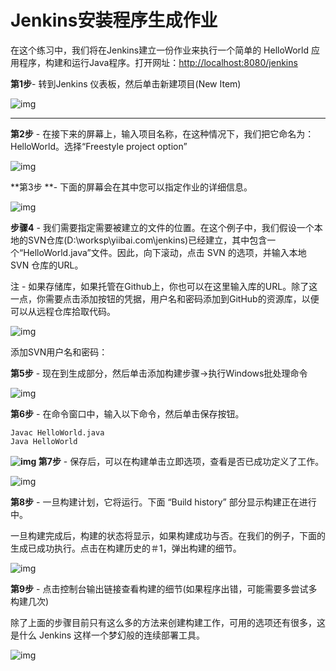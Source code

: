 # Jenkins安装程序生成作业

在这个练习中，我们将在Jenkins建立一份作业来执行一个简单的 HelloWorld 应用程序，构建和运行Java程序。打开网址：<http://localhost:8080/jenkins>

**第1步**- 转到Jenkins 仪表板，然后单击新建项目(New Item)

![img](http://www.yiibai.com/uploads/tutorial/20151230/1-151230112552T0.png)

****

**第2步** - 在接下来的屏幕上，输入项目名称，在这种情况下，我们把它命名为：HelloWorld。选择“Freestyle project option”

![img](http://www.yiibai.com/uploads/tutorial/20151230/1-15123011260H07.png)

**第3步 **- 下面的屏幕会在其中您可以指定作业的详细信息。

![img](http://www.yiibai.com/uploads/tutorial/20151230/1-151230112625629.png)

**步骤4** - 我们需要指定需要被建立的文件的位置。在这个例子中，我们假设一个本地的SVN仓库(D:\worksp\yiibai.com\jenkins)已经建立，其中包含一个“HelloWorld.java”文件。因此，向下滚动，点击 SVN 的选项，并输入本地 SVN 仓库的URL。

注 - 如果存储库，如果托管在Github上，你也可以在这里输入库的URL。除了这一点，你需要点击添加按钮的凭据，用户名和密码添加到GitHub的资源库，以便可以从远程仓库拾取代码。

![img](http://www.yiibai.com/uploads/tutorial/20151230/1-151230112A1639.png)

添加SVN用户名和密码：

**第5步** - 现在到生成部分，然后单击添加构建步骤→执行Windows批处理命令

![img](http://www.yiibai.com/uploads/tutorial/20151230/1-151230112HL10.png)

**第6步** - 在命令窗口中，输入以下命令，然后单击保存按钮。

```
Javac HelloWorld.java
Java HelloWorld

```

**![img](http://www.yiibai.com/uploads/tutorial/20151230/1-151230112J91X.png) 第7步** - 保存后，可以在构建单击立即选项，查看是否已成功定义了工作。

![img](http://www.yiibai.com/uploads/tutorial/20151230/1-151230112SCO.png)

**第8步** - 一旦构建计划，它将运行。下面 “Build history” 部分显示构建正在进行中。

一旦构建完成后，构建的状态将显示，如果构建成功与否。在我们的例子，下面的生成已成功执行。点击在构建历史的＃1，弹出构建的细节。

![img](http://www.yiibai.com/uploads/tutorial/20151230/1-151230112UHa.png)

**第9步** - 点击控制台输出链接查看构建的细节(如果程序出错，可能需要多尝试多构建几次)

除了上面的步骤目前只有这么多的方法来创建构建工作，可用的选项还有很多，这是什么 Jenkins 这样一个梦幻般的连续部署工具。

![img](http://www.yiibai.com/uploads/tutorial/20151230/1-151230112914927.png)